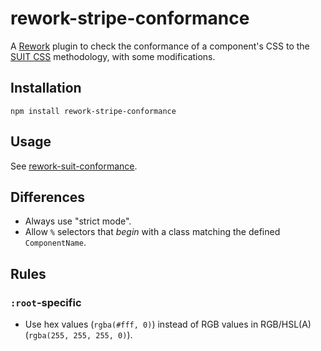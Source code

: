 # rework-stripe-conformance

A [Rework](https://github.com/reworkcss/rework) plugin to check the conformance
of a component's CSS to the [SUIT CSS](https://github.com/suitcss/suit) methodology, with some modifications.


## Installation

```
npm install rework-stripe-conformance
```

## Usage

See [rework-suit-conformance](https://github.com/suitcss/rework-suit-conformance).

## Differences

* Always use "strict mode".
* Allow `%` selectors that *begin* with a class matching the defined
  `ComponentName`.

## Rules

### `:root`-specific

- Use hex values (`rgba(#fff, 0)`) instead of RGB values in RGB/HSL(A) (`rgba(255, 255, 255, 0)`).
